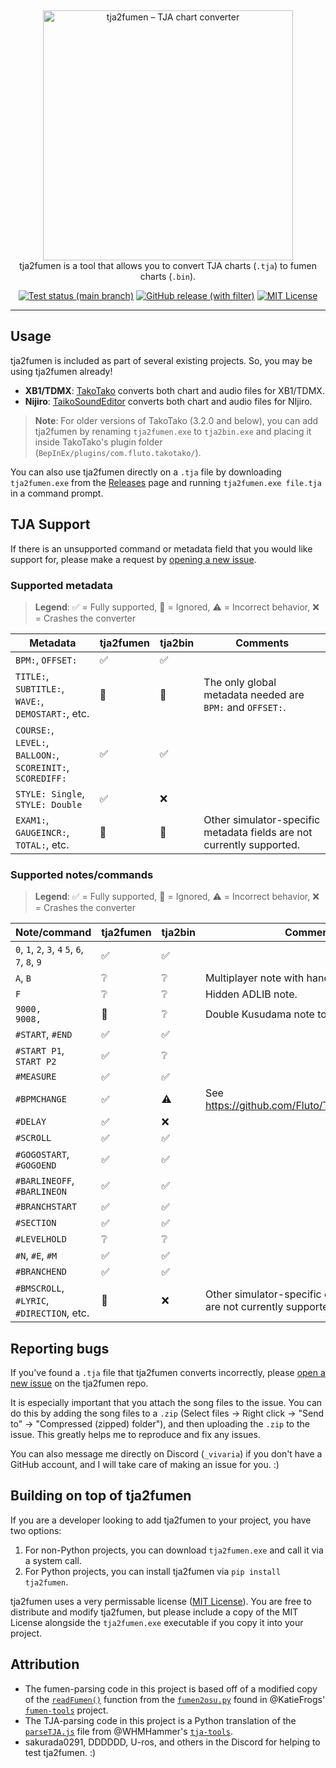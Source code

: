 &nbsp;
<p align="center">
  <img
    width="400"
    src="https://user-images.githubusercontent.com/76574898/255353006-6c4504d0-c9a4-40d1-961f-db4cef7add0d.png"
    alt="tja2fumen – TJA chart converter"
  />
  <br>
  tja2fumen is a tool that allows you to convert TJA charts (<code>.tja</code>) to fumen charts (<code>.bin</code>).
</p>

<p align="center">
  <a href="https://github.com/vivaria/tja2fumen/actions/workflows/test_and_publish_release.yml?query=branch%3Amain"><img src="https://img.shields.io/github/actions/workflow/status/vivaria/tja2fumen/test_and_publish_release.yml?label=Tests" alt="Test status (main branch)"></a>
  <a href="https://github.com/vivaria/tja2fumen/releases/latest"><img src="https://img.shields.io/github/v/release/vivaria/tja2fumen" alt="GitHub release (with filter)"></a>
  <a href="https://github.com/vivaria/tja2fumen/blob/main/LICENSE.txt"><img src="https://img.shields.io/badge/License-MIT-yellow.svg" alt="MIT License"></a>
</p>


----

## Usage

tja2fumen is included as part of several existing projects. So, you may be using tja2fumen already!

- **XB1/TDMX**: [TakoTako](https://github.com/fluto/takotako) converts both chart and audio files for XB1/TDMX.
- **Nijiro**: [TaikoSoundEditor](https://github.com/NotImplementedLife/TaikoSoundEditor) converts both chart and audio files for NIjiro.

> **Note**: For older versions of TakoTako (3.2.0 and below), you can add tja2fumen by renaming `tja2fumen.exe` to `tja2bin.exe` and placing it inside TakoTako's plugin folder (`BepInEx/plugins/com.fluto.takotako/`).

You can also use tja2fumen directly on a `.tja` file by downloading `tja2fumen.exe` from the [Releases](https://github.com/vivaria/tja2fumen/releases) page and running `tja2fumen.exe file.tja` in a command prompt.

## TJA Support

If there is an unsupported command or metadata field that you would like support for, please make a request by [opening a new issue](https://github.com/vivaria/tja2fumen/issues/new).

### Supported metadata

> **Legend**: ✅ = Fully supported, 🔘 = Ignored, ⚠️ = Incorrect behavior, ❌ = Crashes the converter

| Metadata                                                        | tja2fumen | tja2bin | Comments                                                    |
| --------------------------------------------------------------- | --------- | ------- | ----------------------------------------------------------- |
| `BPM:`, `OFFSET:`                                               | ✅ | ✅ |                                                                        |
| `TITLE:`, `SUBTITLE:`, `WAVE:`,<br>`DEMOSTART:`, etc.           | 🔘 | 🔘 | The only global metadata needed are `BPM:` and `OFFSET:`.              |
| `COURSE:`, `LEVEL:`, `BALLOON:`,<br> `SCOREINIT:`, `SCOREDIFF:` | ✅ | ✅ |                                                                        |
| `STYLE: Single`, `STYLE: Double`                                | ✅ | ❌ |                                                                        |
| `EXAM1:`, `GAUGEINCR:`, `TOTAL:`, etc.                          | 🔘 | 🔘 | Other simulator-specific metadata fields are not currently supported.  |

### Supported notes/commands

> **Legend**: ✅ = Fully supported, 🔘 = Ignored, ⚠️ = Incorrect behavior, ❌ = Crashes the converter

| Note/command                                    | tja2fumen | tja2bin | Comments                                                  |
| ------------------------------------------------| ----------- | --------- | ----------------------------------------------------- |
| `0`, `1`, `2`, `3`, `4` `5`, `6`, `7`, `8`, `9` | ✅ | ✅ |                                                                      |
| `A`, `B`                                        | ❔ | ❔ | Multiplayer note with hands.                                         | 
| `F`                                             | ❔ | ❔ | Hidden ADLIB note.                                                   |
| `9000,`<br>`9008,`                              | 🔘 | ❔ | Double Kusudama note to reset accuracy.                              |
| `#START`, `#END`                                | ✅ | ✅ |                                                                      |
| `#START P1`, `START P2`                         | ✅ | ❔ |                                                                      |
| `#MEASURE`                                      | ✅ | ✅ |                                                                      |
| `#BPMCHANGE`                                    | ✅ | ⚠️ | See https://github.com/Fluto/TakoTako/issues/16                      |
| `#DELAY`                                        | ✅ | ❌ |                                                                      |
| `#SCROLL`                                       | ✅ | ✅ |                                                                      |
| `#GOGOSTART`, `#GOGOEND`                        | ✅ | ✅ |                                                                      |
| `#BARLINEOFF`, `#BARLINEON`                     | ✅ | ✅ |                                                                      |
| `#BRANCHSTART`                                  | ✅ | ✅ |                                                                      |
| `#SECTION`                                      | ✅ | ✅ |                                                                      |
| `#LEVELHOLD`                                    | ❔ | ❔ |                                                                      |
| `#N`, `#E`, `#M`                                | ✅ | ✅ |                                                                      |
| `#BRANCHEND`                                    | ✅ | ✅ |                                                                      |
| `#BMSCROLL`, `#LYRIC`,<br>`#DIRECTION`, etc.    | 🔘 | ❌ | Other simulator-specific chart commands are not currently supported. |

## Reporting bugs

If you've found a `.tja` file that tja2fumen converts incorrectly, please [open a new issue](https://github.com/vivaria/tja2fumen/issues/new) on the tja2fumen repo. 

It is especially important that you attach the song files to the issue. You can do this by adding the song files to a `.zip` (Select files -> Right click -> "Send to" -> "Compressed (zipped) folder"), and then uploading the `.zip` to the issue. This greatly helps me to reproduce and fix any issues.

You can also message me directly on Discord (`_vivaria`) if you don't have a GitHub account, and I will take care of making an issue for you. :)

## Building on top of tja2fumen

If you are a developer looking to add tja2fumen to your project, you have two options:

1. For non-Python projects, you can download `tja2fumen.exe` and call it via a system call.
2. For Python projects, you can install tja2fumen via `pip install tja2fumen`.

tja2fumen uses a very permissable license ([MIT License](https://choosealicense.com/licenses/mit/)). You are free to distribute and modify tja2fumen, but please include a copy of the MIT License alongside the `tja2fumen.exe` executable if you copy it into your project.

## Attribution

- The fumen-parsing code in this project is based off of a modified copy of the [`readFumen()`](https://github.com/KatieFrogs/fumen-tools/blob/6ff3a2f7f53687f3dd49c5c57fcfc5ccbe3e5a10/fumen2osu/fumen2osu.py#L7-L152) function from the [`fumen2osu.py`](https://github.com/KatieFrogs/fumen-tools/blob/main/fumen2osu/fumen2osu.py) found in @KatieFrogs' [`fumen-tools`](https://github.com/KatieFrogs/fumen-tools) project.
- The TJA-parsing code in this project is a Python translation of the [`parseTJA.js`](https://github.com/WHMHammer/tja-tools/blob/master/src/js/parseTJA.js) file from @WHMHammer's [`tja-tools`](https://github.com/WHMHammer/tja-tools).
- sakurada0291, DDDDDD, U-ros, and others in the Discord for helping to test tja2fumen. :)
